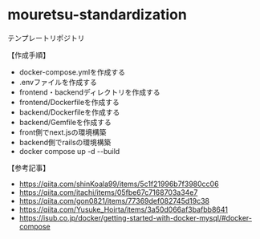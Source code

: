 # mouretsu-standardization
テンプレートリポジトリ

【作成手順】
* docker-compose.ymlを作成する
* .envファイルを作成する
* frontend・backendディレクトリを作成する
* frontend/Dockerfileを作成する
* backend/Dockerfileを作成する
* backend/Gemfileを作成する
* front側でnext.jsの環境構築
* backend側でrailsの環境構築
* docker compose up -d --build

【参考記事】
* https://qiita.com/shinKoala99/items/5c1f21996b7f3980cc06
* https://qiita.com/itachi/items/05fbe67c7168703a34e7
* https://qiita.com/gon0821/items/77369def082745d19c38
* https://qiita.com/Yusuke_Hoirta/items/3a50d066af3bafbb8641
* https://isub.co.jp/docker/getting-started-with-docker-mysql/#docker-compose